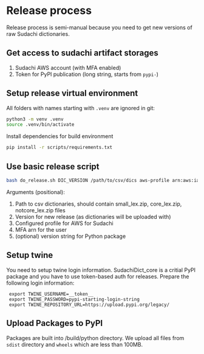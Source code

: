 # Release process

Release process is semi-manual because you need to get new versions of raw Sudachi dictionaries.

## Get access to sudachi artifact storages

1. Sudachi AWS account (with MFA enabled)
2. Token for PyPI publication (long string, starts from `pypi-`)

## Setup release virtual environment

All folders with names starting with `.venv` are ignored in git:

```bash
python3 -m venv .venv
source .venv/bin/activate
```

Install dependencies for build environment

```bash
pip install -r scripts/requirements.txt
```

## Use basic release script

```bash
bash do_release.sh DIC_VERSION /path/to/csv/dics aws-profile arn:aws:iam::0123456789:mfa/iam_user
```

Arguments (positional):
1. Path to csv dictionaries, should contain small_lex.zip, core_lex.zip, notcore_lex.zip files
2. Version for new release (as dictionaries will be uploaded with)
3. Configured profile for AWS for Sudachi
4. MFA arn for the user
5. (optional) version string for Python package

## Setup twine

You need to setup twine login information.
SudachiDict_core is a critial PyPI package and you have to use token-based auth for releases.
Prepare the following login information:

```
 export TWINE_USERNAME=__token__
 export TWINE_PASSWORD=pypi-starting-login-string
 export TWINE_REPOSITORY_URL=https://upload.pypi.org/legacy/
```

## Upload Packages to PyPI

Packages are built into <root>/build/python directory.
We upload all files from `sdist` directory and `wheels` which are less than 100MB.
